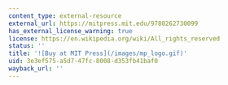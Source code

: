 ```yaml
---
content_type: external-resource
external_url: https://mitpress.mit.edu/9780262730099
has_external_license_warning: true
license: https://en.wikipedia.org/wiki/All_rights_reserved
status: ''
title: '![Buy at MIT Press](/images/mp_logo.gif)'
uid: 3e3ef575-a5d7-47fc-8008-d353fb41baf0
wayback_url: ''
---
```

